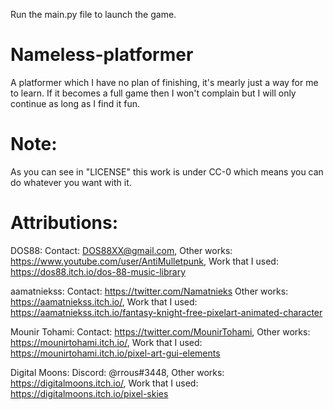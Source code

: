 Run the main.py file to launch the game.

# Nameless-platformer
A platformer which I have no plan of finishing, it's mearly just a way for me to learn. If it becomes a full game then I won't complain but I will only continue as long as I find it fun.

# Note:
As you can see in "LICENSE" this work is under CC-0 which means you can do whatever you want with it.

# Attributions:
DOS88: Contact: DOS88XX@gmail.com, Other works: https://www.youtube.com/user/AntiMulletpunk, Work that I used: https://dos88.itch.io/dos-88-music-library

aamatniekss: Contact: https://twitter.com/Namatnieks Other works: https://aamatniekss.itch.io/, Work that I used: https://aamatniekss.itch.io/fantasy-knight-free-pixelart-animated-character

Mounir Tohami: Contact: https://twitter.com/MounirTohami, Other works: https://mounirtohami.itch.io/, Work that I used: https://mounirtohami.itch.io/pixel-art-gui-elements

Digital Moons: Discord: @rrous#3448, Other works: https://digitalmoons.itch.io/, Work that I used: https://digitalmoons.itch.io/pixel-skies

